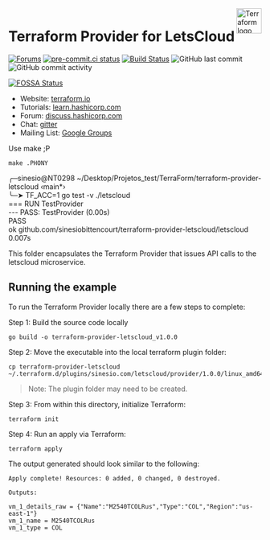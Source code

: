 <a href="https://terraform.io">
    <img src="https://cdn.rawgit.com/hashicorp/terraform-website/master/content/source/assets/images/logo-hashicorp.svg" alt="Terraform logo" title="Terraform" align="right" height="50" />
</a>


# Terraform Provider for LetsCloud

[![Forums][discuss-badge]][discuss] [![pre-commit.ci status](https://results.pre-commit.ci/badge/github/sinesiobittencourt/terraform-provider-letscloud/main.svg)](https://results.pre-commit.ci/latest/github/sinesiobittencourt/terraform-provider-letscloud/main) [![Build Status](https://travis-ci.com/sinesiobittencourt/terraform-provider-letscloud.svg?branch=main)](https://travis-ci.com/sinesiobittencourt/terraform-provider-letscloud) ![GitHub last commit](https://img.shields.io/github/last-commit/sinesiobittencourt/terraform-provider-letscloud) ![GitHub commit activity](https://img.shields.io/github/commit-activity/m/sinesiobittencourt/terraform-provider-letscloud)

[![FOSSA Status](https://app.fossa.com/api/projects/git%2Bgithub.com%2Fsinesiobittencourt%2Fterraform-provider-letscloud.svg?type=large)](https://app.fossa.com/projects/git%2Bgithub.com%2Fsinesiobittencourt%2Fterraform-provider-letscloud?ref=badge_large)


[discuss-badge]: https://img.shields.io/badge/discuss-terraform--lestcloud-623CE4.svg?style=flat
[discuss]: https://discuss.hashicorp.com/c/terraform-providers/

- Website: [terraform.io](https://terraform.io)
- Tutorials: [learn.hashicorp.com](https://learn.hashicorp.com/terraform?track=getting-started#getting-started)
- Forum: [discuss.hashicorp.com](https://discuss.hashicorp.com/c/terraform-providers/)
- Chat: [gitter](https://gitter.im/hashicorp-terraform/Lobby)
- Mailing List: [Google Groups](http://groups.google.com/group/terraform-tool)

Use make ;P

```
make .PHONY
```

╭─sinesio@NT0298 ~/Desktop/Projetos_test/TerraForm/terraform-provider-letscloud  ‹main*› <br>
╰─➤  TF_ACC=1 go test -v  ./letscloud<br>
=== RUN   TestProvider<br>
--- PASS: TestProvider (0.00s)<br>
PASS<br>
ok      github.com/sinesiobittencourt/terraform-provider-letscloud/letscloud    0.007s<br>

This folder encapsulates the Terraform Provider that issues API calls to the letscloud microservice.<br>

## Running the example

To run the Terraform Provider locally there are a few steps to complete:

Step 1: Build the source code locally

```
go build -o terraform-provider-letscloud_v1.0.0
```

Step 2: Move the executable into the local terraform plugin folder:

```
cp terraform-provider-letscloud  ~/.terraform.d/plugins/sinesio.com/letscloud/provider/1.0.0/linux_amd64
```

> Note: The plugin folder may need to be created.

Step 3: From within this directory, initialize Terraform:

```
terraform init
```

Step 4: Run an apply via Terraform:

```
terraform apply
```

The output generated should look similar to the following:

```
Apply complete! Resources: 0 added, 0 changed, 0 destroyed.

Outputs:

vm_1_details_raw = {"Name":"M2540TCOLRus","Type":"COL","Region":"us-east-1"}
vm_1_name = M2540TCOLRus
vm_1_type = COL
```

